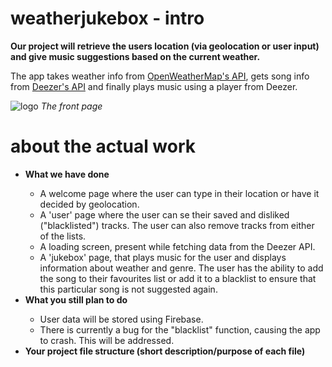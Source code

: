 # weatherjukebox - intro

<b>Our project will retrieve the users location (via geolocation or user input) and give music suggestions based on the current weather.</b>

<p>The app takes weather info from <a href="https://openweathermap.org/api">OpenWeatherMap's API</a>, gets song info from <a href="https://developers.deezer.com/api/explorer">Deezer's API</a> and finally plays music using a player from Deezer.</p>

<img src="http://www.emildickson.se/weatherjukebox/logo.png" alt="logo"/>
<i>The front page</i>

# about the actual work

<ul>
<li><b>What we have done</b></li>
<ul>
    <li>A welcome page where the user can type in their location or have it decided by geolocation.</li>
    <li>A 'user' page where the user can se their saved and disliked ("blacklisted") tracks. The user can also remove tracks from either of the lists.</li>
    <li>A loading screen, present while fetching data from the Deezer API.</li>
    <li>A 'jukebox' page, that plays music for the user and displays information about weather and genre. The user has the ability to add the song to their favourites list or add it to a blacklist to ensure that this particular song is not suggested again.</li>
</ul>
<li><b>What you still plan to do</b></li>
<ul>
    <li>User data will be stored using Firebase.</li>
    <li>There is currently a bug for the "blacklist" function, causing the app to crash. This will be addressed.</li>
</ul>
<li><b>Your project file structure (short description/purpose of each file)</b></li>
<ul>

